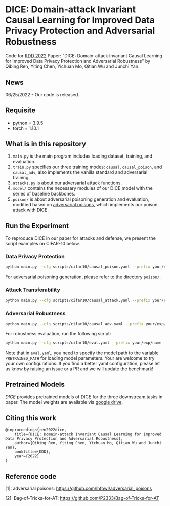 # DICE: Domain-attack Invariant Causal Learning for Improved Data Privacy Protection and Adversarial Robustness

Code for [KDD 2022](http://kdd.org/kdd2022/index.html/) Paper: "DICE: Domain-attack Invariant Causal Learning for Improved Data Privacy Protection and Adversarial Robustness" by Qibing Ren, Yiting Chen, Yichuan Mo, Qitian Wu and Junchi Yan.

## News

06/25/2022 - Our code is released.

## Requisite
* python = 3.9.5
* torch = 1.10.1

## What is in this repository
1. `main.py` is the main program includes loading dataset, training, and evaluation.
2. `train.py` specifies our three training modes: `causal`, `causal_poison`, and `causal_adv`, also implements the vanilla standard and adversarial training.
3. `attacks.py` is about our adversarial attack functions.
4. `model/` contains the necessary modules of our DICE model with the series of baseline backbones.
5. `poison/` is about adversarial poisoning generation and evaluation, modified based on [adversarial poisons](https://github.com/lhfowl/adversarial_poisons), which implements our poison attack with DICE.

<!-- ## What is new in the code
![#c5f015](https://via.placeholder.com/15/c5f015/000000?text=+) Instead of stopping the gradient flow of the confounding branch shown in the paper, a useful trick is to allow such flow through the backbone and update the backbone parameters together with the gradient flow of causal branch. We apply this trick to all the downstream tasks to further boost performance of DICE. -->

<!-- 6. We include the specific configurations of DICE for different downstream tasks in ``scripts/``, namely ``causal.yaml`` for attack transferability, ``causal_poison.yaml`` for data poisoning, and ``causal_adv.yaml`` for adversarial robustness. -->

## Run the Experiment
To reproduce DICE in our paper for attacks and defense, we present the script examples on CIFAR-10 below. 


### Data Privacy Protection
```bash
python main.py --cfg scripts/cifar10/causal_poison.yaml --prefix your/exp/name
```
For adversarial poisoning generation, please refer to the directory `poison/`.

### Attack Transferability
```bash
python main.py --cfg scripts/cifar10/causal_attack.yaml --prefix your/exp/name
```

### Adversarial Robustness
```bash
python main.py --cfg scripts/cifar10/causal_adv.yaml --prefix your/exp/name
```

For robustness evaluation, run the following script:

```bash
python main.py --cfg scripts/cifar10/eval.yaml --prefix your/exp/name
```

Note that in `eval.yaml`, you need to specify the model path to the variable ``PRETRAINED_PATH`` for loading model parameters. Your are welcome to try your own configurations. If you find a better yaml configuration, please let us know by raising an issue or a PR and we will update the benchmark!


## Pretrained Models

_DICE_ provides pretrained models of DICE for the three downstream tasks in paper. The model weights are available via [google drive]().

## Citing this work

```
@inproceedings{ren2022dice,
    title={DICE: Domain-attack Invariant Causal Learning for Improved Data Privacy Protection and Adversarial Robustness},
    author={Qibing Ren, Yiting Chen, Yichuan Mo, Qitian Wu and Junchi Yan},
    booktitle={KDD},
    year={2022}
}
```

## Reference code
[1]: adversarial poisons: https://github.com/lhfowl/adversarial_poisons

[2]: Bag-of-Tricks-for-AT: https://github.com/P2333/Bag-of-Tricks-for-AT
